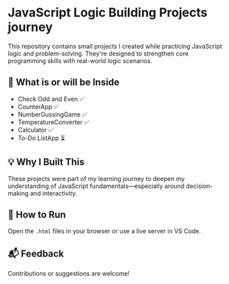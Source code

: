 # JavaScript Logic Building Projects journey

This repository contains small projects I created while practicing JavaScript logic and problem-solving. They're designed to strengthen core programming skills with real-world logic scenarios.

## 🔧 What is or will be  Inside

- Check Odd and Even ✅
- CounterApp ✅
- NumberGussingGame ✅
- TemperatureConverter ✅
- Calculator ✅
- To-Do ListApp ⏳

## 💡 Why I Built This
These projects were part of my learning journey to deepen my understanding of JavaScript fundamentals—especially around decision-making and interactivity.

## 📂 How to Run
Open the `.html` files in your browser or use a live server in VS Code.

## 📬 Feedback
Contributions or suggestions are welcome!

